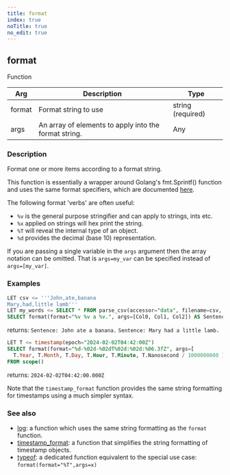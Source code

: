 ```yaml
---
title: format
index: true
noTitle: true
no_edit: true
---
```




<div class="vql_item"></div>


## format
<span class='vql_type pull-right page-header'>Function</span>



<div class="vqlargs"></div>

Arg | Description | Type
----|-------------|-----
format|Format string to use|string (required)
args|An array of elements to apply into the format string.|Any

### Description

Format one or more items according to a format string.

This function is essentially a wrapper around Golang's fmt.Sprintf()
function and uses the same format specifiers, which are documented
[here](https://pkg.go.dev/fmt).

The following format 'verbs' are often useful:

- `%v` is the general purpose stringifier and can apply to strings, ints etc.
- `%x` applied on strings will hex print the string.
- `%T` will reveal the internal type of an object.
- `%d` provides the decimal (base 10) representation.

If you are passing a single variable in the `args` argument then the array
notation can be omitted. That is `args=my_var` can be specified instead
of `args=[my_var]`.

### Examples

```sql
LET csv <= '''John,ate,banana
Mary,had,little lamb'''
LET my_words <= SELECT * FROM parse_csv(accessor="data", filename=csv, auto_headers=True)
SELECT format(format="%v %v a %v.", args=[Col0, Col1, Col2]) AS Sentence FROM my_words
```
returns:
`Sentence: John ate a banana.`
`Sentence: Mary had a little lamb.`

```sql
LET T <= timestamp(epoch="2024-02-02T04:42:00Z")
SELECT format(format="%d-%02d-%02dT%02d:%02d:%06.3fZ", args=[
  T.Year, T.Month, T.Day, T.Hour, T.Minute, T.Nanosecond / 1000000000 ])
FROM scope()
```
returns: `2024-02-02T04:42:00.000Z`

Note that the `timestamp_format` function provides the same string
formatting for timestamps using a much simpler syntax.

### See also

- [log](vql_reference/basic/log/): a function which uses the same string
  formatting as the `format` function.
- [timestamp_format](/vql_reference/misc/timestamp_format/): a function
  that simplifies the string formatting of timestamp objects.
- [typeof](/vql_reference/basic/format/): a dedicated function equivalent
  to the special use case: `format(format="%T",args=x)`


